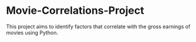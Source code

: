 # Movie-Correlations-Project
This project aims to identify factors that correlate with the gross earnings of movies using Python.
